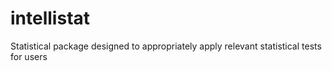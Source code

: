 # intellistat
Statistical package designed to appropriately apply relevant statistical tests for users

